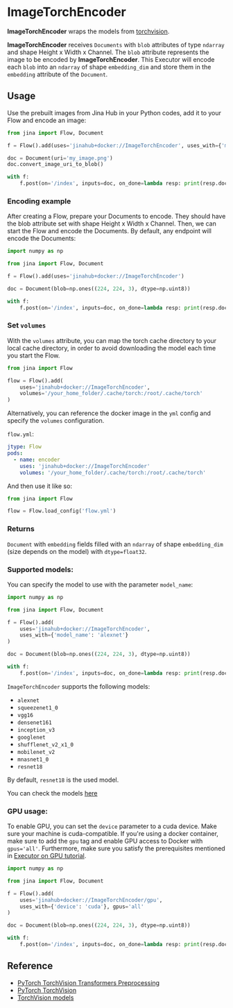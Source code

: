 # ImageTorchEncoder

**ImageTorchEncoder** wraps the models from [torchvision](https://pytorch.org/vision/stable/index.html).

**ImageTorchEncoder** receives `Documents` with `blob` attributes of type `ndarray` and shape Height x Width x Channel.
The `blob` attribute represents the image to be encoded by **ImageTorchEncoder**. This Executor will encode each 
`blob` into an `ndarray` of shape `embedding_dim` and store them in the `embedding` attribute of the `Document`.


## Usage

Use the prebuilt images from Jina Hub in your Python codes, add it to your Flow and encode an image:

```python
from jina import Flow, Document

f = Flow().add(uses='jinahub+docker://ImageTorchEncoder', uses_with={'model_name': 'resnet50'})

doc = Document(uri='my_image.png')
doc.convert_image_uri_to_blob()

with f:
    f.post(on='/index', inputs=doc, on_done=lambda resp: print(resp.docs[0].embedding))
```

### Encoding example
After creating a Flow, prepare your Documents to encode. They should have the blob attribute set with shape 
Height x Width x Channel. Then, we can start the Flow and encode the Documents. By default, any endpoint will encode 
the Documents:

```python
import numpy as np

from jina import Flow, Document

f = Flow().add(uses='jinahub+docker://ImageTorchEncoder')

doc = Document(blob=np.ones((224, 224, 3), dtype=np.uint8))

with f:
    f.post(on='/index', inputs=doc, on_done=lambda resp: print(resp.docs[0].embedding))
```

### Set `volumes`

With the `volumes` attribute, you can map the torch cache directory to your local cache directory, in order to avoid downloading 
the model each time you start the Flow.

```python
from jina import Flow

flow = Flow().add(
    uses='jinahub+docker://ImageTorchEncoder',
    volumes='/your_home_folder/.cache/torch:/root/.cache/torch'
)
```

Alternatively, you can reference the docker image in the `yml` config and specify the `volumes` configuration.

`flow.yml`:

```yaml
jtype: Flow
pods:
  - name: encoder
    uses: 'jinahub+docker://ImageTorchEncoder'
    volumes: '/your_home_folder/.cache/torch:/root/.cache/torch'
```

And then use it like so:
```python
from jina import Flow

flow = Flow.load_config('flow.yml')
```

### Returns
`Document` with `embedding` fields filled with an `ndarray` of shape `embedding_dim` (size depends on the model) with `dtype=float32`.

### Supported models:
You can specify the model to use with the parameter `model_name`:
```python
import numpy as np

from jina import Flow, Document

f = Flow().add(
    uses='jinahub+docker://ImageTorchEncoder',
    uses_with={'model_name': 'alexnet'}
)

doc = Document(blob=np.ones((224, 224, 3), dtype=np.uint8))

with f:
    f.post(on='/index', inputs=doc, on_done=lambda resp: print(resp.docs[0].embedding))
```

`ImageTorchEncoder` supports the following models: 

* `alexnet`
* `squeezenet1_0`
* `vgg16`
* `densenet161`
* `inception_v3`
* `googlenet`
* `shufflenet_v2_x1_0`
* `mobilenet_v2`
* `mnasnet1_0`
* `resnet18`

By default, `resnet18` is the used model.

You can check the models [here](https://pytorch.org/vision/stable/models.html)

### GPU usage:
To enable GPU, you can set the `device` parameter to a cuda device.
Make sure your machine is cuda-compatible.
If you're using a docker container, make sure to add the `gpu` tag and enable 
GPU access to Docker with `gpus='all'`.
Furthermore, make sure you satisfy the prerequisites mentioned in 
[Executor on GPU tutorial](https://docs.jina.ai/tutorials/gpu_executor/#prerequisites).

```python
import numpy as np

from jina import Flow, Document

f = Flow().add(
    uses='jinahub+docker://ImageTorchEncoder/gpu',
    uses_with={'device': 'cuda'}, gpus='all'
)

doc = Document(blob=np.ones((224, 224, 3), dtype=np.uint8))

with f:
    f.post(on='/index', inputs=doc, on_done=lambda resp: print(resp.docs[0].embedding))
```

## Reference

- [PyTorch TorchVision Transformers Preprocessing](https://sparrow.dev/torchvision-transforms/)
- [PyTorch TorchVision](https://pytorch.org/vision/stable/index.html)
- [TorchVision models](https://pytorch.org/vision/stable/models.html)
